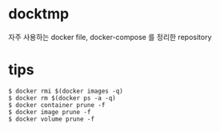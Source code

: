 # docktmp
자주 사용하는 docker file, docker-compose 를 정리한 repository

# tips
```shell
$ docker rmi $(docker images -q)
$ docker rm $(docker ps -a -q)
$ docker container prune -f
$ docker image prune -f
$ docker volume prune -f
```

